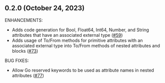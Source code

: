 ## 0.2.0 (October 24, 2023)

ENHANCEMENTS:

* Adds code generation for Bool, Float64, Int64, Number, and String attributes that have an associated external type ([#59](https://github.com/starburstdata/terraform-plugin-codegen-framework/issues/59))
* Adds usage of To/From methods for primitive attributes with an associated external type into To/From methods of nested attributes and blocks ([#73](https://github.com/starburstdata/terraform-plugin-codegen-framework/issues/73))

BUG FIXES:

* Allow Go reserved keywords to be used as attribute names in nested attributes ([#77](https://github.com/starburstdata/terraform-plugin-codegen-framework/issues/77))

